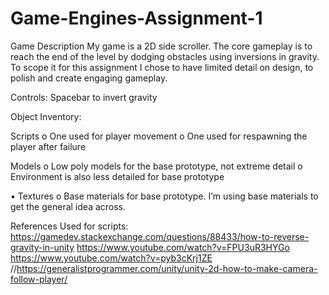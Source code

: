 # Game-Engines-Assignment-1

Game Description
My game is a 2D side scroller. The core gameplay is to reach the end of the level by dodging obstacles using inversions in gravity.  
To scope it for this assignment I chose to have limited detail on design, to polish and create engaging gameplay.

Controls:
Spacebar to invert gravity

Object Inventory:

Scripts 
o One used for player movement
o	One used for respawning the player after failure

Models
o	Low poly models for the base prototype, not extreme detail
o	Environment is also less detailed for base prototype

•	Textures
o	Base materials for base prototype. I’m using base materials to get the general idea across.


References Used for scripts:
https://gamedev.stackexchange.com/questions/88433/how-to-reverse-gravity-in-unity
https://www.youtube.com/watch?v=FPU3uR3HYGo
https://www.youtube.com/watch?v=pyb3cKrj1ZE
//https://generalistprogrammer.com/unity/unity-2d-how-to-make-camera-follow-player/
